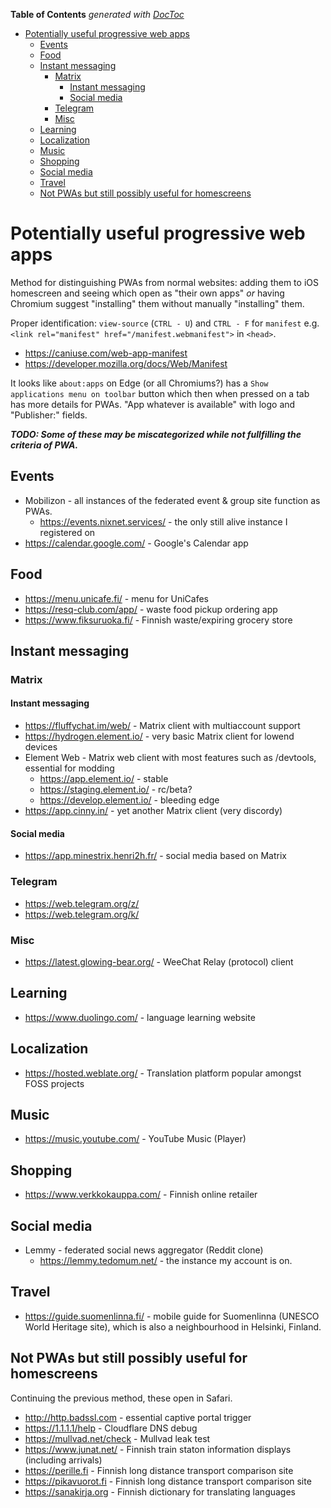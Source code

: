 <!-- START doctoc generated TOC please keep comment here to allow auto update -->
<!-- DON'T EDIT THIS SECTION, INSTEAD RE-RUN doctoc TO UPDATE -->
**Table of Contents**  *generated with [DocToc](https://github.com/thlorenz/doctoc)*

- [Potentially useful progressive web apps](#potentially-useful-progressive-web-apps)
  - [Events](#events)
  - [Food](#food)
  - [Instant messaging](#instant-messaging)
    - [Matrix](#matrix)
      - [Instant messaging](#instant-messaging-1)
      - [Social media](#social-media)
    - [Telegram](#telegram)
    - [Misc](#misc)
  - [Learning](#learning)
  - [Localization](#localization)
  - [Music](#music)
  - [Shopping](#shopping)
  - [Social media](#social-media-1)
  - [Travel](#travel)
  - [Not PWAs but still possibly useful for homescreens](#not-pwas-but-still-possibly-useful-for-homescreens)

<!-- END doctoc generated TOC please keep comment here to allow auto update -->

# Potentially useful progressive web apps

Method for distinguishing PWAs from normal websites: adding them to
iOS homescreen and seeing which open as "their own apps" _or_ having
Chromium suggest "installing" them without manually "installing" them.

Proper identification: `view-source` (`CTRL - U`) and `CTRL - F` for
`manifest` e.g. `<link rel="manifest" href="/manifest.webmanifest">` in `<head>`.

- https://caniuse.com/web-app-manifest
- https://developer.mozilla.org/docs/Web/Manifest

It looks like `about:apps` on Edge (or all Chromiums?) has a
`Show applications menu on toolbar` button which then when pressed on a tab
has more details for PWAs. "App whatever is available" with logo and "Publisher:"
fields.

**_TODO: Some of these may be miscategorized while not fullfilling the criteria of PWA._**

## Events

- Mobilizon - all instances of the federated event & group site function as
  PWAs.
  - https://events.nixnet.services/ - the only still alive instance I registered on
- https://calendar.google.com/ - Google's Calendar app

## Food

- https://menu.unicafe.fi/ - menu for UniCafes
- https://resq-club.com/app/ - waste food pickup ordering app
- https://www.fiksuruoka.fi/ - Finnish waste/expiring grocery store

## Instant messaging

### Matrix

#### Instant messaging

- https://fluffychat.im/web/ - Matrix client with multiaccount support
- https://hydrogen.element.io/ - very basic Matrix client for lowend devices
- Element Web - Matrix web client with most features such as /devtools, essential for modding
  - https://app.element.io/ - stable
  - https://staging.element.io/ - rc/beta?
  - https://develop.element.io/ - bleeding edge
- https://app.cinny.in/ - yet another Matrix client (very discordy)

#### Social media

- https://app.minestrix.henri2h.fr/ - social media based on Matrix

### Telegram

- https://web.telegram.org/z/
- https://web.telegram.org/k/

### Misc

- https://latest.glowing-bear.org/ - WeeChat Relay (protocol) client

## Learning

- https://www.duolingo.com/ - language learning website

## Localization

- https://hosted.weblate.org/ - Translation platform popular amongst FOSS projects

## Music

- https://music.youtube.com/ - YouTube Music (Player)

## Shopping

- https://www.verkkokauppa.com/ - Finnish online retailer

## Social media

- Lemmy - federated social news aggregator (Reddit clone)
  - https://lemmy.tedomum.net/ - the instance my account is on.

## Travel

- https://guide.suomenlinna.fi/ - mobile guide for Suomenlinna (UNESCO World Heritage site),
  which is also a neighbourhood in Helsinki, Finland.

## Not PWAs but still possibly useful for homescreens

Continuing the previous method, these open in Safari.

- http://http.badssl.com - essential captive portal trigger
- https://1.1.1.1/help - Cloudflare DNS debug
- https://mullvad.net/check - Mullvad leak test
- https://www.junat.net/ - Finnish train staton information displays (including arrivals)
- https://perille.fi - Finnish long distance transport comparison site
- https://pikavuorot.fi - Finnish long distance transport comparison site
- https://sanakirja.org - Finnish dictionary for translating languages
